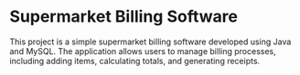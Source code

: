 
# Supermarket Billing Software

This project is a simple supermarket billing software developed using Java and MySQL. The application allows users to manage billing processes, including adding items, calculating totals, and generating receipts.



